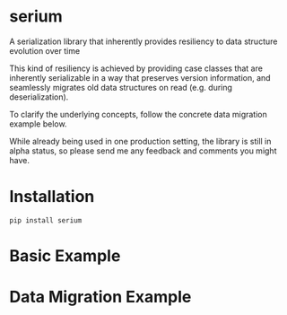 
# serium

A serialization library that inherently provides resiliency to data structure evolution over time

This kind of resiliency is achieved by providing case classes that are inherently serializable in a way that preserves version information, and seamlessly migrates old data structures on read (e.g. during deserialization).

To clarify the underlying concepts, follow the concrete data migration example below.

While already being used in one production setting, the library is still in alpha status, so please send me any feedback and comments you might have.

# Installation
`pip install serium`

# Basic Example

[embedmd]:# (./examples.py python /BASIC_EXAMPLE_START/ /BASIC_EXAMPLE_END/)

# Data Migration Example

[embedmd]:# (./examples.py python /DATA_MIGRATION_EXAMPLE_START/ /DATA_MIGRATION_EXAMPLE_END/)


